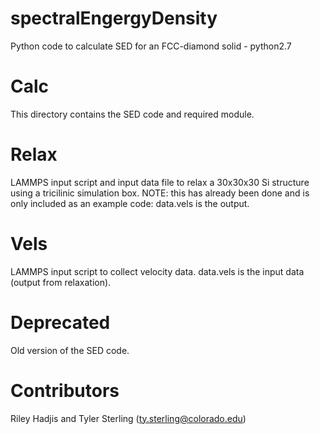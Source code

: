 # spectralEngergyDensity
Python code to calculate SED for an FCC-diamond solid - python2.7

# Calc
This directory contains the SED code and required module.

# Relax
LAMMPS input script and input data file to relax a 30x30x30 Si structure using a tricilinic simulation box. NOTE: this has already been done and is only included as an example code: data.vels is the output.

# Vels
LAMMPS input script to collect velocity data. data.vels is the input data (output from relaxation). 

# Deprecated
Old version of the SED code. 

# Contributors
Riley Hadjis and
Tyler Sterling (ty.sterling@colorado.edu)
